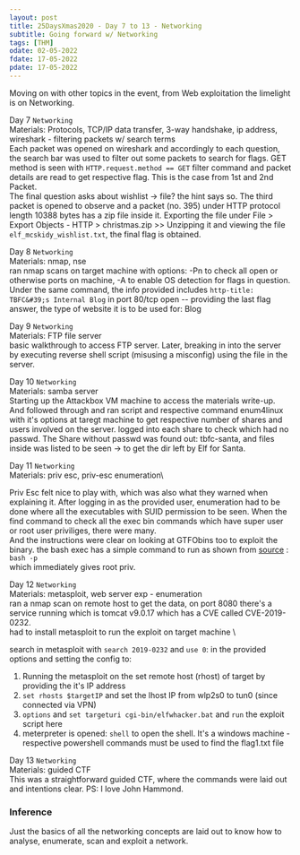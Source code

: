 ```yaml
---
layout: post
title: 25DaysXmas2020 - Day 7 to 13 - Networking 
subtitle: Going forward w/ Networking
tags: [THM]
odate: 02-05-2022
fdate: 17-05-2022
pdate: 17-05-2022
---
```

Moving on with other topics in the event, from Web exploitation the limelight is on Networking.

Day 7  `Networking` \
Materials: Protocols, TCP/IP data transfer, 3-way handshake, ip address, wireshark - filtering packets w/ search terms \
Each packet was opened on wireshark and accordingly to each question, the search bar was used to filter out some packets to search for flags. GET method is seen with `HTTP.request.method == GET` filter command and packet details are read to get respective flag. This is the case from 1st and 2nd Packet. \
The final question asks about wishlist -> file? the hint says so. The third packet is opened to observe and a packet (no. 395) under HTTP protocol length 10388 bytes has a zip file inside it. Exporting the file under File > Export Objects - HTTP >  christmas.zip >> Unzipping it and viewing the file `elf_mcskidy_wishlist.txt`, the final flag is obtained.

Day 8  `Networking` \
Materials: nmap, nse \
ran nmap scans on target machine with options: -Pn to check all open or otherwise ports on machine, -A to enable OS detection for flags in question. Under the same command, the info provided includes `http-title: TBFC&#39;s Internal Blog` in port 80/tcp open -- providing the last flag answer, the type of website it is to be used for: Blog

Day 9  `Networking` \
Materials: FTP file server \
basic walkthrough to access FTP server. Later, breaking in into the server by executing reverse shell script (misusing a misconfig) using the file in the server. 

Day 10  `Networking` \
Materials: samba server \
Starting up the Attackbox VM machine to access the materials write-up. And followed through and ran script and respective command enum4linux with it's options at taregt machine to get respective number of shares and users involved on the server. logged into each share to check which had no passwd. The Share without passwd was found out: tbfc-santa, and files inside was listed to be seen -> to get the dir left by Elf for Santa.  

Day 11  `Networking` \
Materials: priv esc, priv-esc enumeration\
<!--%%Dirtyc0w is a famous linux kernel exploit - will end up crashing the system/unstable state (last resort)%%-->
<!--%%refer numerous materials/cheatsheet to support checklists for enumerating priv esc -- g0tmi1k, payatu, PayloadAllTheThings %%-->
<!--%% command to find all executable with SUID permissions set 
find / -perm -u=s -type f 2>/dev/null %%-->
<!--%% There are scripts that make the action approachable - like LinuEnum, linpeas %%-->
Priv Esc felt nice to play with, which was also what they warned when explaining it. After logging in as the provided user, enumeration had to be done where all the executables with SUID permission to be seen. When the find command to check all the exec bin commands which have super user or root user priviliges, there were many. \
And the instructions were clear on looking at GTFObins too to exploit the binary. the bash exec has a simple command to run as shown from [source](https://gtfobins.github.io/gtfobins/bash/#suid) : `bash -p`  \
which immediately gives root priv.

Day 12  `Networking`\
Materials: metasploit, web server exp - enumeration \
ran a nmap scan on remote host to get the data, on port 8080 there's a service running which is tomcat v9.0.17 which has a CVE called CVE-2019-0232. \
had to install metasploit to run the exploit on target machine \

search in metasploit with `search 2019-0232` and `use 0`: in the provided options 
and setting the config to: 
1. Running the metasploit on the set remote host (rhost) of target by providing the it's IP address
2. `set rhosts $targetIP` and set the lhost IP from wlp2s0 to tun0 (since connected via VPN)
3. `options` and `set targeturi cgi-bin/elfwhacker.bat` and `run` the exploit script here 
4. meterpreter is opened: `shell` to open the shell. It's a windows machine - respective powershell commands must be used to find the flag1.txt file 

Day 13  `Networking` \
Materials: guided CTF \
This was a straightforward guided CTF, where the commands were laid out and intentions clear. PS: I love John Hammond.

### Inference
Just the basics of all the networking concepts are laid out to know how to analyse, enumerate, scan and exploit a network. 

<!--%%comment%%-->
